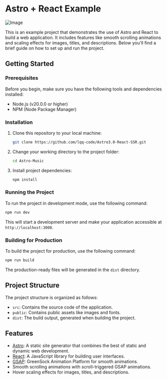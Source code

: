 # Astro + React Example

![Image](https://github.com/lqq-code/Astro3.0-React-SSR/assets/61107184/ad5616ff-8e38-41f1-88a9-41b0c30e3e8f)

This is an example project that demonstrates the use of Astro and React to build a web application. It includes features like smooth scrolling animations and scaling effects for images, titles, and descriptions. Below you'll find a brief guide on how to set up and run the project.

## Getting Started

### Prerequisites

Before you begin, make sure you have the following tools and dependencies installed:

- Node.js (v20.0.0 or higher)
- NPM (Node Package Manager)

### Installation

1. Clone this repository to your local machine:

   ```bash
   git clone https://github.com/lqq-code/Astro3.0-React-SSR.git
   ```

2. Change your working directory to the project folder:

   ```bash
   cd Astro-Music
   ```

3. Install project dependencies:

   ```bash
   npm install
   ```

### Running the Project

To run the project in development mode, use the following command:

```bash
npm run dev
```

This will start a development server and make your application accessible at `http://localhost:3000`.

### Building for Production

To build the project for production, use the following command:

```bash
npm run build
```

The production-ready files will be generated in the `dist` directory.

## Project Structure

The project structure is organized as follows:

- `src`: Contains the source code of the application.
- `public`: Contains public assets like images and fonts.
- `dist`: The build output, generated when building the project.

## Features

- [Astro](https://astro.build/): A static site generator that combines the best of static and dynamic web development.
- [React](https://reactjs.org/): A JavaScript library for building user interfaces.
- [GSAP](https://greensock.com/gsap/): GreenSock Animation Platform for smooth animations.
- Smooth scrolling animations with scroll-triggered GSAP animations.
- Hover scaling effects for images, titles, and descriptions.
